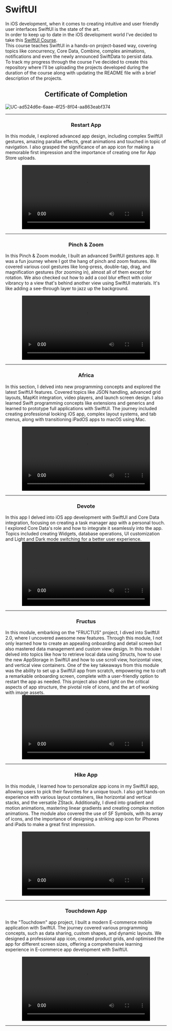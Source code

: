 # SwiftUI

In iOS development,  when it comes to creating intuitive and user friendly user interfaces SwiftUI is the state of the art.  
In order to keep up to date in the iOS development world I’ve decided to take this [SwiftUI Course](https://www.udemy.com/course/swiftui-masterclass-course-ios-development-with-swift/).  
This course teaches SwiftUI in a hands-on project-based way, covering topics  like concurrency, Core Data, Combine, complex animations, notifications and even the newly announced SwiftData to persist data.   
To track my progress through the course I’ve decided to create this repository where I’ll be uploading the projects developed during the duration of the course along with updating the README file with a brief description of the projects. 

<h2 align="center">Certificate of Completion</h2>

![UC-ad524d6e-6aae-4f25-8f04-aa863eabf374](https://github.com/simaosamouco/SwiftUI/assets/37107794/c37c9f58-265b-4d6f-8172-85061a3c48da)


---
<h3 align="center">Restart App</h3>
 
In this module, I explored advanced app design, including complex SwiftUI gestures, amazing parallax effects, great animations and touched in topic of navigation. I also grasped the significance of an app icon for making a memorable first impression and the importance of creating one for App Store uploads.

<div align="center">
  <video src="https://github.com/simaosamouco/SwiftUI/assets/37107794/cecd5476-0372-4fb9-aa63-87b8f12ceca8" width="400"/>
</div>

---
<h3 align="center">Pinch & Zoom</h3>

 In this Pinch & Zoom module, I built an advanced SwiftUI gestures app. It was a fun journey where I got the hang of pinch and zoom features. We covered various cool gestures like long-press, double-tap, drag, and magnification gestures (for zooming in), almost all of them except for rotation.
We also checked out how to add a cool blur effect with color vibrancy to a view that's behind another view using SwiftUI materials. It's like adding a see-through layer to jazz up the background.

<div align="center">
  <video src="https://github.com/simaosamouco/SwiftUI/assets/37107794/4e92a181-cc42-4c74-82d5-8a126dd12211
" width="400"/>
</div>

---
<h3 align="center">Africa</h3>

In this section, I delved into new programming concepts and explored the latest SwiftUI features. Covered topics like JSON handling, advanced grid layouts, MapKit integration, video players, and launch screen design. I also learned Swift programming concepts like extensions and generics and learned to prototype full applications with SwiftUI. The journey included creating professional looking iOS app, complex layout systems, and tab menus, along with transitioning iPadOS apps to macOS using Mac.

<div align="center">
  <video src="https://github.com/simaosamouco/SwiftUI/assets/37107794/21b005f3-a6dc-4cc0-b567-aeb6d415f323" width="400"/>
</div>




---

<h3 align="center">Devote</h3>
In this app I delved into iOS app development with SwiftUI and Core Data integration, focusing on creating a task manager app with a personal touch. I explored Core Data's role and how to integrate it seamlessly into the app. Topics included creating Widgets, database operations, UI customization and Light and Dark mode switching for a better user experience. 
<div align="center">
  <video src="https://github.com/simaosamouco/SwiftUI/assets/37107794/01d7955b-3a7d-4a35-860f-37f4790a32c9" width="400"/>
</div>

---
<h3 align="center">Fructus</h3>
In this module, embarking on the "FRUCTUS" project, I dived into SwiftUI 2.0, where I uncovered awesome new features. Through this module, I not only learned how to create an appealing onboarding and detail screen but also mastered data management and custom view design. 
In this module I delved into topics like how to retrieve local data using Structs, how to use the new AppStorage in SwiftUI and how to use scroll view, horizontal view, and vertical view containers.
One of the key takeaways from this module was the ability to set up a SwiftUI app from scratch, empowering me to craft a remarkable onboarding screen, complete with a user-friendly option to restart the app as needed. This project also shed light on the critical aspects of app structure, the pivotal role of icons, and the art of working with image assets. 
<div align="center">
  <video src="https://github.com/simaosamouco/SwiftUI/assets/37107794/9d331292-2b1a-48d8-89e9-1293e8a618cd" width="400"/>
</div>

---
<h3 align="center">Hike App</h3>
 
 In this module, I learned how to personalize app icons in my SwiftUI app, allowing users to pick their favorites for a unique touch. I also got hands-on experience with various layout containers, like horizontal and vertical stacks, and the versatile ZStack. Additionally, I dived into gradient and motion animations, mastering linear gradients and creating complex motion animations. The module also covered the use of SF Symbols, with its array of icons, and the importance of designing a striking app icon for iPhones and iPads to make a great first impression. 

<div align="center">
  <video src="https://github.com/simaosamouco/SwiftUI/assets/37107794/c4aac4a9-b194-4cbd-9489-6cda8adce5e6" width="400" />
</div>

---
<h3 align="center">Touchdown App</h3>
 
In the "Touchdown" app project, I built a modern E-commerce mobile application with SwiftUI. The journey covered various programming concepts, such as data sharing, custom shapes, and dynamic layouts. We designed a professional app icon, created product grids, and optimised the app for different screen sizes, offering a comprehensive learning experience in E-commerce app development with SwiftUI.
<div align="center">
  <video src="https://github.com/simaosamouco/SwiftUI/assets/37107794/ba82b660-9c5d-437a-b85f-8fe6904c6ce9" width="400" />
</div>

---









 
   
